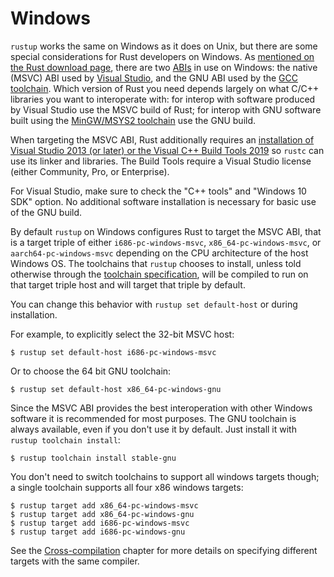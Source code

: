 # Windows

`rustup` works the same on Windows as it does on Unix, but there are some
special considerations for Rust developers on Windows. As [mentioned on the
Rust download page][msvc-toolchain], there are two [ABIs] in use on Windows:
the native (MSVC) ABI used by [Visual Studio], and the GNU ABI used by the
[GCC toolchain]. Which version of Rust you need depends largely on what C/C++
libraries you want to interoperate with: for interop with software produced by
Visual Studio use the MSVC build of Rust; for interop with GNU software built
using the [MinGW/MSYS2 toolchain] use the GNU build.

When targeting the MSVC ABI, Rust additionally requires an [installation of
Visual Studio 2013 (or later) or the Visual C++ Build Tools 2019][vs] so
`rustc` can use its linker and libraries. The Build Tools require a Visual
Studio license (either Community, Pro, or Enterprise).

For Visual Studio, make sure to check the "C++
tools" and "Windows 10 SDK" option. No additional software installation is
necessary for basic use of the GNU build.

By default `rustup` on Windows configures Rust to target the MSVC ABI, that is
a target triple of either `i686-pc-windows-msvc`, `x86_64-pc-windows-msvc`, or `aarch64-pc-windows-msvc`
depending on the CPU architecture of the host Windows OS. The toolchains that
`rustup` chooses to install, unless told otherwise through the [toolchain
specification], will be compiled to run on that target triple host and will
target that triple by default.

You can change this behavior with `rustup set default-host` or during
installation.

For example, to explicitly select the 32-bit MSVC host:

```console
$ rustup set default-host i686-pc-windows-msvc
```

Or to choose the 64 bit GNU toolchain:

```console
$ rustup set default-host x86_64-pc-windows-gnu
```

Since the MSVC ABI provides the best interoperation with other Windows
software it is recommended for most purposes. The GNU toolchain is always
available, even if you don't use it by default. Just install it with `rustup
toolchain install`:

```console
$ rustup toolchain install stable-gnu
```

You don't need to switch toolchains to support all windows targets though; a
single toolchain supports all four x86 windows targets:

```console
$ rustup target add x86_64-pc-windows-msvc
$ rustup target add x86_64-pc-windows-gnu
$ rustup target add i686-pc-windows-msvc
$ rustup target add i686-pc-windows-gnu
```

See the [Cross-compilation] chapter for more details on specifying different
targets with the same compiler.

[ABIs]: https://en.wikipedia.org/wiki/Application_binary_interface
[cross-compilation]: ../cross-compilation.md
[GCC toolchain]: https://gcc.gnu.org/
[MinGW/MSYS2 toolchain]: https://msys2.github.io/
[msvc-toolchain]: https://www.rust-lang.org/tools/install?platform_override=win
[toolchain specification]: ../concepts/toolchains.md#toolchain-specification
[Visual Studio]: https://visualstudio.microsoft.com/visual-cpp-build-tools/
[vs]: https://visualstudio.microsoft.com/downloads/
